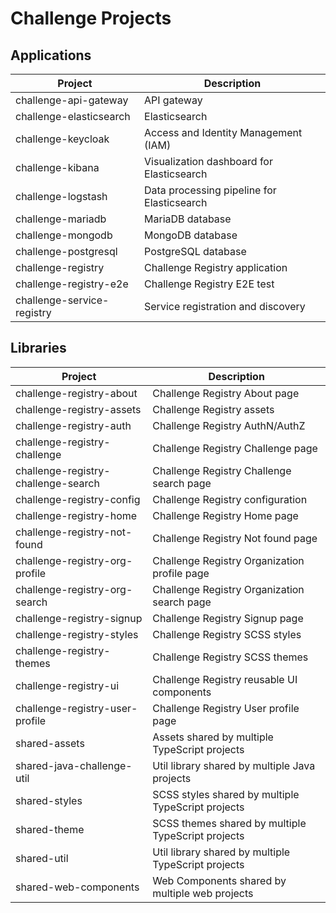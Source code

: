 # Challenge Projects

## Applications

| Project | Description |
|---------|-------------|
| challenge-api-gateway        | API gateway            |
| challenge-elasticsearch        | Elasticsearch            |
| challenge-keycloak        | Access and Identity Management (IAM)            |
| challenge-kibana | Visualization dashboard for Elasticsearch | |
| challenge-logstash | Data processing pipeline for Elasticsearch |
| challenge-mariadb | MariaDB database |
| challenge-mongodb | MongoDB database |
| challenge-postgresql | PostgreSQL database |
| challenge-registry | Challenge Registry application |
| challenge-registry-e2e | Challenge Registry E2E test |
| challenge-service-registry | Service registration and discovery |

## Libraries

| Project | Description |
|---------|-------------|
| challenge-registry-about | Challenge Registry About page |
| challenge-registry-assets | Challenge Registry assets |
| challenge-registry-auth | Challenge Registry AuthN/AuthZ |
| challenge-registry-challenge | Challenge Registry Challenge page |
| challenge-registry-challenge-search | Challenge Registry Challenge search page |
| challenge-registry-config | Challenge Registry configuration |
| challenge-registry-home | Challenge Registry Home page |
| challenge-registry-not-found | Challenge Registry Not found page |
| challenge-registry-org-profile | Challenge Registry Organization profile page |
| challenge-registry-org-search | Challenge Registry Organization search page |
| challenge-registry-signup | Challenge Registry Signup page |
| challenge-registry-styles | Challenge Registry SCSS styles |
| challenge-registry-themes | Challenge Registry SCSS themes |
| challenge-registry-ui | Challenge Registry reusable UI components |
| challenge-registry-user-profile | Challenge Registry User profile page |
| shared-assets | Assets shared by multiple TypeScript projects |
| shared-java-challenge-util | Util library shared by multiple Java projects |
| shared-styles | SCSS styles shared by multiple TypeScript projects |
| shared-theme | SCSS themes shared by multiple TypeScript projects |
| shared-util | Util library shared by multiple TypeScript projects |
| shared-web-components | Web Components shared by multiple web projects |
